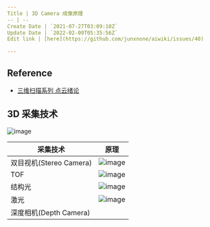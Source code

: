 ```yaml
---
Title | 3D Camera 成像原理
-- | --
Create Date | `2021-07-27T03:09:10Z`
Update Date | `2022-02-09T05:35:56Z`
Edit link | [here](https://github.com/junxnone/aiwiki/issues/40)

---
```

## Reference
- [三维扫描系列 点云绪论](https://blog.csdn.net/qq_32171789/article/details/114818081)


## 3D 采集技术

![image](https://user-images.githubusercontent.com/2216970/126923107-0ac52d58-6405-44b5-8148-d7ebaf923699.png)

采集技术 | 原理 
-- | -- 
双目视机(Stereo Camera) | ![image](https://user-images.githubusercontent.com/2216970/126762729-a2e2d481-0e32-4f74-9923-d873c03518ff.png) 
TOF | ![image](https://user-images.githubusercontent.com/2216970/126762752-632f00f3-dae2-4779-a8fe-8c9ffe6dcefb.png) 
结构光 | ![image](https://user-images.githubusercontent.com/2216970/126762766-dd7d82bb-1b4e-4604-9b11-b7414df36de4.png) 
激光 | ![image](https://user-images.githubusercontent.com/2216970/126762825-28bca7cb-40c2-4055-ba75-cd54946f57bd.png)
深度相机(Depth Camera) | 


